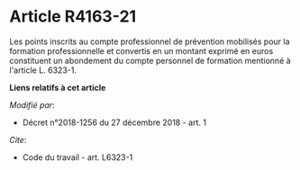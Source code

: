 # Article R4163-21

Les points inscrits au compte professionnel de prévention mobilisés pour la formation professionnelle et convertis en un
montant exprimé en euros constituent un abondement du compte personnel de formation mentionné à l'article L. 6323-1.

**Liens relatifs à cet article**

_Modifié par_:

  - Décret n°2018-1256 du 27 décembre 2018 - art. 1

_Cite_:

  - Code du travail - art. L6323-1
